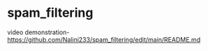 # spam_filtering
video demonstration-https://github.com/Nalini233/spam_filtering/edit/main/README.md
